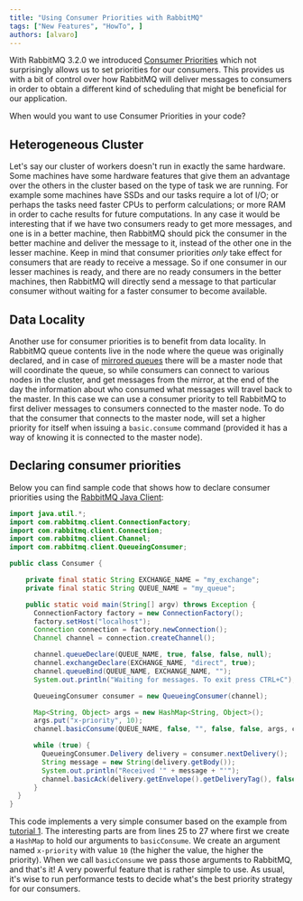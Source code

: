 ```yaml
---
title: "Using Consumer Priorities with RabbitMQ"
tags: ["New Features", "HowTo", ]
authors: [alvaro]
---
```


With RabbitMQ 3.2.0 we introduced [Consumer Priorities](/docs/consumer-priority) which not surprisingly allows us to set priorities for our consumers. This provides us with a bit of control over how RabbitMQ will deliver messages to consumers in order to obtain a different kind of scheduling that might be beneficial for our application.

When would you want to use Consumer Priorities in your code?

<!-- truncate -->

## Heterogeneous Cluster

Let's say our cluster of workers doesn't run in exactly the same hardware. Some machines have some hardware features that give them an advantage over the others in the cluster based on the type of task we are running. For example some machines have SSDs and our tasks require a lot of I/O; or perhaps the tasks need faster CPUs to perform calculations; or more RAM in order to cache results for future computations. In any case it would be interesting that if we have two consumers ready to get more messages, and one is in a better machine, then RabbitMQ should pick the consumer in the better machine and deliver the message to it, instead of the other one in the lesser machine. Keep in mind that consumer priorities *only* take effect for consumers that are ready to receive a message. So if one consumer in our lesser machines is ready, and there are no ready consumers in the better machines, then RabbitMQ will directly send a message to that particular consumer without waiting for a faster consumer to become available.

## Data Locality

Another use for consumer priorities is to benefit from data locality. In RabbitMQ queue contents live in the node where the queue was originally declared, and in case of [mirrored queues](/docs/3.13/ha) there will be a master node that will coordinate the queue, so while consumers can connect to various nodes in the cluster, and get messages from the mirror, at the end of the day the information about who consumed what messages will travel back to the master. In this case we can use a consumer priority to tell RabbitMQ to first deliver messages to consumers connected to the master node. To do that the consumer that connects to the master node, will set a higher priority for itself when issuing a `basic.consume` command (provided it has a way of knowing it is connected to the master node).

## Declaring consumer priorities

Below you can find sample code that shows how to declare consumer priorities using the [RabbitMQ Java Client](/client-libraries/java-client):

```java {linenos=inline,hl_lines=["25-27"],linenostart=1}
import java.util.*;
import com.rabbitmq.client.ConnectionFactory;
import com.rabbitmq.client.Connection;
import com.rabbitmq.client.Channel;
import com.rabbitmq.client.QueueingConsumer;

public class Consumer {

    private final static String EXCHANGE_NAME = "my_exchange";
    private final static String QUEUE_NAME = "my_queue";

    public static void main(String[] argv) throws Exception {
      ConnectionFactory factory = new ConnectionFactory();
      factory.setHost("localhost");
      Connection connection = factory.newConnection();
      Channel channel = connection.createChannel();

      channel.queueDeclare(QUEUE_NAME, true, false, false, null);
      channel.exchangeDeclare(EXCHANGE_NAME, "direct", true);
      channel.queueBind(QUEUE_NAME, EXCHANGE_NAME, "");
      System.out.println("Waiting for messages. To exit press CTRL+C");

      QueueingConsumer consumer = new QueueingConsumer(channel);

      Map<String, Object> args = new HashMap<String, Object>();
      args.put("x-priority", 10);
      channel.basicConsume(QUEUE_NAME, false, "", false, false, args, consumer);

      while (true) {
        QueueingConsumer.Delivery delivery = consumer.nextDelivery();
        String message = new String(delivery.getBody());
        System.out.println("Received '" + message + "'");
        channel.basicAck(delivery.getEnvelope().getDeliveryTag(), false);
      }
  }
}
```

This code implements a very simple consumer based on the example from [tutorial 1](/tutorials/tutorial-one-java). The interesting parts are from lines 25 to 27 where first we create a `HashMap` to hold our arguments to `basicConsume`. We create an argument named `x-priority` with value `10` (the higher the value, the higher the priority). When we call `basicConsume` we pass those arguments to RabbitMQ, and that's it! A very powerful feature that is rather simple to use. As usual, it's wise to run performance tests to decide what's the best priority strategy for our consumers.

